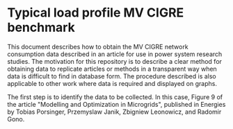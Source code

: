 # Typical load profile MV CIGRE benchmark

This document describes how to obtain the MV CIGRE network consumption data described in an article for use in power system research studies. The motivation for this repository is to describe a clear method for obtaining data to replicate articles or methods in a transparent way when data is difficult to find in database form. The procedure described is also applicable to other work where data is required and displayed on graphs. 

The first step is to identify the data to be collected. In this case, Figure 9 of the article "Modelling and Optimization in Microgrids", published in Energies by Tobias Porsinger, Przemyslaw Janik, Zbigniew Leonowicz, and Radomir Gono. 
